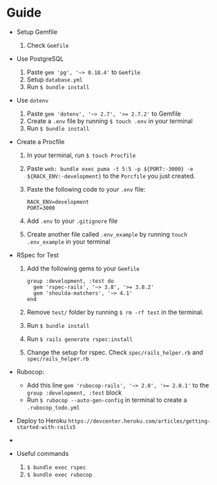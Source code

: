 # Guide

- Setup Gemfile
  1. Check `Gemfile`
  
- Use PostgreSQL
  
  1. Paste `gem 'pg', '~> 0.18.4'` to `Gemfile` 
  1. Setup `database.yml`
  1. Run `$ bundle install`
   
- Use `dotenv`
  
  1. Paste `gem 'dotenv', '~> 2.7', '>= 2.7.2'` to Gemfile
  2. Create a `.env` file by running `$ touch .env` in your terminal
  3. Run `$ bundle install`

- Create a Procfile

  1. In your terminal, run `$ touch Procfile`
  1. Paste `web: bundle exec puma -t 5:5 -p ${PORT:-3000} -e ${RACK_ENV:-development}` to the `Porcfile` you just created.
  1. Paste the following code to your `.env` file:
      
      ```
      RACK_ENV=development
      PORT=3000
      ````
  1. Add `.env` to your `.gitignore` file
  1. Create another file called `.env_example` by running `touch .env_example` in your terminal 

- RSpec for Test
  
  1. Add the following gems to your `Gemfile`

      ```
      group :development, :test do
        gem 'rspec-rails', '~> 3.8', '>= 3.8.2'
        gem 'shoulda-matchers', '~> 4.1'
      end
      ```
  1. Remove `test/` folder by running `$ rm -rf test` in the terminal.
  1. Run `$ bundle install`
  1. Run `$ rails generate rspec:install`
  1. Change the setup for rspec. Check `spec/rails_helper.rb` and `spec/rails_helper.rb`

- Rubocop:
  
  - Add this line `gem 'rubocop-rails', '~> 2.0', '>= 2.0.1'` to the `group :development, :test` block
  - Run `$ rubocop --auto-gen-config` in terminal to create a `.rubocop_todo.yml`

- Deploy to Heroku
  `https://devcenter.heroku.com/articles/getting-started-with-rails5`

-


- Useful commands

  1. `$ bundle exec rspec`
  2. `$ bundle exec rubocop`
